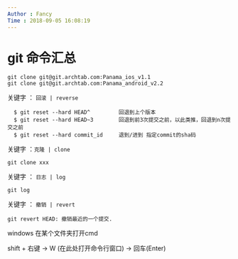 ```yaml
---
Author : Fancy
Time : 2018-09-05 16:08:19
---
```


# git 命令汇总

```
git clone git@git.archtab.com:Panama_ios_v1.1
git clone git@git.archtab.com:Panama_android_v2.2
```



关键字 ： `回滚 | reverse `

```
  $ git reset --hard HEAD^         回退到上个版本
  $ git reset --hard HEAD~3        回退到前3次提交之前，以此类推，回退到n次提交之前
  $ git reset --hard commit_id     退到/进到 指定commit的sha码
```


关键字 ：`克隆 | clone`

```
git clone xxx
```



关键字 ： `日志 | log`

```
git log
```

关键字 ： `撤销 | revert`

```
git revert HEAD: 撤销最近的一个提交.
```





windows 在某个文件夹打开cmd

shift + 右键 ->  W (在此处打开命令行窗口) -> 回车(Enter)